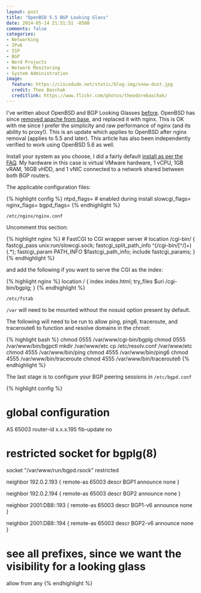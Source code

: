 ```yaml
---
layout: post
title: "OpenBSD 5.5 BGP Looking Glass"
date: 2014-05-14 21:51:51 -0500
comments: false
categories:
- Networking
- IPv6
- ISP
- BGP
- Nerd Projects
- Network Monitoring
- System Administration
image:
  feature: https://ciscodude.net/static/blog-img/snow-dust.jpg
  credit: Theo Baschak
  creditlink: https://www.flickr.com/photos/theodorebaschak/
---
```

I've written about OpenBSD and BGP Looking Glasses [before](/2013/01/27/building-an-openbsd-bgp-looking-glass/). OpenBSD has since [removed apache from base](http://undeadly.org/cgi?action=article&sid=20140314080734&mode=flat), and replaced it with nginx. This is OK with me since I prefer the simplicity and raw performance of nginx (and its ability to proxy!). This is an update which applies to OpenBSD after nginx removal (applies to 5.5 and later). This article has also been independently verified to work using OpenBSD 5.6 as well.

Install your system as you choose, I did a fairly default [install as per the FAQ](http://www.openbsd.org/faq/faq4.html). My hardware in this case is virtual VMware hardware, 1 vCPU, 1GB vRAM, 16GB vHDD, and 1 vNIC connected to a network shared between both BGP routers.

The applicable configuration files:

{% highlight config %}
ntpd_flags=             # enabled during install
slowcgi_flags=
nginx_flags=
bgpd_flags=
{% endhighlight %}

`/etc/nginx/nginx.conf`

Uncomment this section:

{% highlight nginx %}
        # FastCGI to CGI wrapper server
        #
        location /cgi-bin/ {
            fastcgi_pass   unix:run/slowcgi.sock;
            fastcgi_split_path_info ^(/cgi-bin/[^/]+)(.*);
            fastcgi_param  PATH_INFO $fastcgi_path_info;
            include        fastcgi_params;
        }
{% endhighlight %}

and add the following if you want to serve the CGI as the index:

{% highlight nginx %}
        location / {
                index index.html;
                try_files $uri /cgi-bin/bgplg;
        }
{% endhighlight %}

`/etc/fstab`

`/var` will need to be mounted without the nosuid option present by default.

The following will need to be run to allow ping, ping6, traceroute, and traceroute6 to function and resolve domains in the chroot:

{% highlight bash %}
chmod 0555 /var/www/cgi-bin/bgplg
chmod 0555 /var/www/bin/bgpctl
mkdir /var/www/etc
cp /etc/resolv.conf /var/www/etc
chmod 4555 /var/www/bin/ping
chmod 4555 /var/www/bin/ping6
chmod 4555 /var/www/bin/traceroute
chmod 4555 /var/www/bin/traceroute6
{% endhighlight %}

The last stage is to configure your BGP peering sessions in `/etc/bgpd.conf`

{% highlight config %}
# global configuration
AS 65003
router-id x.x.x.195
fib-update no

# restricted socket for bgplg(8)
socket "/var/www/run/bgpd.rsock" restricted

neighbor 192.0.2.193 {
        remote-as       65003
        descr           BGP1
        announce none
}

neighbor 192.0.2.194 {
        remote-as       65003
        descr           BGP2
        announce none
}

neighbor 2001:DB8::193 {
        remote-as       65003
        descr           BGP1-v6
        announce none
}

neighbor 2001:DB8::194 {
        remote-as       65003
        descr           BGP2-v6
        announce none
}

# see all prefixes, since we want the visibility for a looking glass
allow from any
{% endhighlight %}

